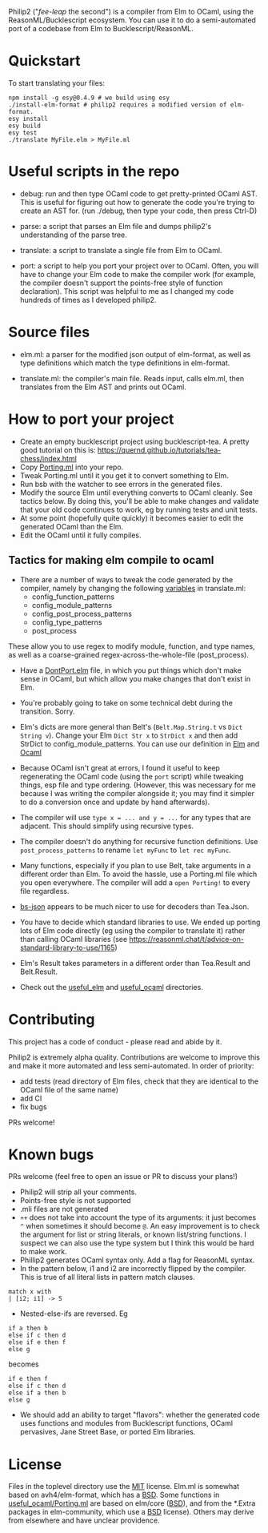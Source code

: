 Philip2 ("*fee-leap* the second") is a compiler from Elm to OCaml, using the ReasonML/Bucklescript ecosystem. You can use it to do a semi-automated port of a codebase from Elm to Bucklescript/ReasonML.

# Quickstart

To start translating your files:

```
npm install -g esy@0.4.9 # we build using esy
./install-elm-format # philip2 requires a modified version of elm-format.
esy install
esy build
esy test
./translate MyFile.elm > MyFile.ml
```

# Useful scripts in the repo

- debug: run and then type OCaml code to get pretty-printed OCaml AST. This is useful for figuring out how to generate the code you're trying to create an AST for. (run ./debug, then type your code, then press Ctrl-D)

- parse: a script that parses an Elm file and dumps philip2's understanding of the parse tree.

- translate: a script to translate a single file from Elm to OCaml.

- port: a script to help you port your project over to OCaml. Often, you will have to change your Elm code to make the compiler work (for example, the compiler doesn't support the points-free style of function declaration). This script was helpful to me as I changed my code hundreds of times as I developed philip2.

# Source files

- elm.ml: a parser for the modified json output of elm-format, as well as type definitions which match the type definitions in elm-format.

- translate.ml: the compiler's main file. Reads input, calls elm.ml, then translates from the Elm AST and prints out OCaml.

# How to port your project

- Create an empty bucklescript project using bucklescript-tea. A pretty good tutorial on this is: https://quernd.github.io/tutorials/tea-chess/index.html
- Copy [Porting.ml](https://github.com/darklang/philip2/blob/master/useful_ocaml/Porting.ml) into your repo.
- Tweak Porting.ml until it you get it to convert something to Elm.
- Run bsb with the watcher to see errors in the generated files.
- Modify the source Elm until everything converts to OCaml cleanly. See tactics below. By doing this, you'll be able to make changes and validate that your old code continues to work, eg by running tests and unit tests.
- At some point (hopefully quite quickly) it becomes easier to edit the generated OCaml than the Elm.
- Edit the OCaml until it fully compiles.

## Tactics for making elm compile to ocaml

- There are a number of ways to tweak the code generated by the compiler, namely by changing the following [variables](https://github.com/darklang/philip2/blob/master/src/translate.ml#L17) in translate.ml:
  - config_function_patterns
  - config_module_patterns
  - config_post_process_patterns
  - config_type_patterns
  - post_process

These allow you to use regex to modify module, function, and type names, as well as a coarse-grained regex-across-the-whole-file (post_process).

- Have a [DontPort.elm](https://github.com/darklang/philip2/blob/master/useful_elm/DontPort.elm) file, in which you put things which don't make sense in OCaml, but which allow you make changes that don't exist in Elm.

- You're probably going to take on some technical debt during the transition. Sorry.

- Elm's dicts are more general than Belt's (`Belt.Map.String.t` vs `Dict String v`). Change your Elm `Dict Str x` to `StrDict x` and then add StrDict to config_module_patterns. You can use our definition in [Elm](https://github.com/darklang/philip2/blob/master/useful_elm/StrDict.elm) and [Ocaml](https://github.com/darklang/philip2/blob/master/useful_ocaml/Porting.ml#L417)

- Because OCaml isn't great at errors, I found it useful to keep regenerating the OCaml code (using the `port` script) while tweaking things, esp file and type ordering. (However, this was necessary for me because I was writing the compiler alongside it; you may find it simpler to do a conversion once and update by hand afterwards).

- The compiler will use `type x = ... and y = ...` for any types that are adjacent. This should simplify using recursive types.

- The compiler doesn't do anything for recursive function definitions. Use `post_process_patterns` to rename `let myFunc` to `let rec myFunc`.

- Many functions, especially if you plan to use Belt, take arguments in a different order than Elm. To avoid the hassle, use a Porting.ml file which you open everywhere. The compiler will add a `open Porting!` to every file regardless.

- [bs-json](https://github.com/glennsl/bs-json) appears to be much nicer to use for decoders than Tea.Json.

- You have to decide which standard libraries to use. We ended up porting lots of Elm code directly (eg using the compiler to translate it) rather than calling OCaml libraries (see https://reasonml.chat/t/advice-on-standard-library-to-use/1165)

- Elm's Result takes parameters in a different order than Tea.Result and Belt.Result.

- Check out the [useful_elm](/useful_elm) and [useful_ocaml](/useful_ocaml) directories.



# Contributing

This project has a code of conduct - please read and abide by it.

Philip2 is extremely alpha quality. Contributions are welcome to improve this and make it more automated and less semi-automated. In order of priority:

- add tests (read directory of Elm files, check that they are identical to the OCaml file of the same name)
- add CI
- fix bugs

PRs welcome!


# Known bugs

PRs welcome (feel free to open an issue or PR to discuss your plans!)

- Philip2 will strip all your comments.
- Points-free style is not supported
- .mli files are not generated
- `++` does not take into account the type of its arguments: it just becomes `^` when sometimes it should become `@`. An easy improvement is to check the argument for list or string literals, or known list/string functions. I suspect we can also use the type system but I think this would be hard to make work.
- Phillip2 generates OCaml syntax only. Add a flag for ReasonML syntax.
- In the pattern below, i1 and i2 are incorrectly flipped by the compiler. This is true of all literal lists in pattern match clauses.

```
match x with
| [i2; i1] -> 5
```

- Nested-else-ifs are reversed. Eg

```
if a then b
else if c then d
else if e then f
else g
```

becomes

```
if e then f
else if c then d
else if a then b
else g
```

- We should add an ability to target "flavors": whether the generated code uses functions and modules from Bucklescript functions, OCaml pervasives, Jane Street Base, or ported Elm libraries.


# License

Files in the toplevel directory use the [MIT](https://github.com/darklang/philip2/blob/master/LICENSE) license. Elm.ml is somewhat based on avh4/elm-format, which has a [BSD](https://github.com/avh4/elm-format/blob/master/LICENSE). Some functions in [useful_ocaml/Porting.ml](https://github.com/darklang/philip2/blob/master/useful_ocaml/Porting.ml) are based on elm/core ([BSD](https://github.com/elm/core/blob/1.0.0/LICENSE)), and from the \*.Extra packages in elm-community, which use a [BSD](https://github.com/elm-community/string-extra/blob/master/LICENSE) license). Others may derive from elsewhere and have unclear providence.
